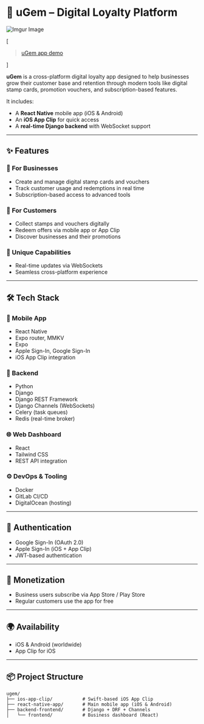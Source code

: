# 💎 uGem – Digital Loyalty Platform

![Imgur Image](https://imgur.com/a/ugem-app-demo-qVfZLt5)

[<blockquote class="imgur-embed-pub" lang="en" data-id="a/qVfZLt5"  ><a href="//imgur.com/a/qVfZLt5">uGem app demo</a></blockquote><script async src="//s.imgur.com/min/embed.js" charset="utf-8"></script>]

**uGem** is a cross-platform digital loyalty app designed to help businesses grow their customer base and retention through modern tools like digital stamp cards, promotion vouchers, and subscription-based features.

It includes:
- A **React Native** mobile app (iOS & Android)
- An **iOS App Clip** for quick access
- A **real-time Django backend** with WebSocket support

---

## ✨ Features

### 🧾 For Businesses
- Create and manage digital stamp cards and vouchers
- Track customer usage and redemptions in real time
- Subscription-based access to advanced tools

### 📱 For Customers
- Collect stamps and vouchers digitally
- Redeem offers via mobile app or App Clip
- Discover businesses and their promotions

### 🚀 Unique Capabilities
- Real-time updates via WebSockets
- Seamless cross-platform experience

---

## 🛠 Tech Stack

### 📱 Mobile App
- React Native
- Expo router, MMKV
- Expo
- Apple Sign-In, Google Sign-In
- iOS App Clip integration

### 🧠 Backend
- Python
- Django
- Django REST Framework
- Django Channels (WebSockets)
- Celery (task queues)
- Redis (real-time broker)

### 🌐 Web Dashboard
- React
- Tailwind CSS
- REST API integration

### ⚙️ DevOps & Tooling
- Docker
- GitLab CI/CD
- DigitalOcean (hosting)

---

## 🔐 Authentication

- Google Sign-In (OAuth 2.0)
- Apple Sign-In (iOS + App Clip)
- JWT-based authentication

---

## 💸 Monetization

- Business users subscribe via App Store / Play Store
- Regular customers use the app for free

---

## 🌍 Availability

- iOS & Android (worldwide)
- App Clip for iOS

---

## 📦 Project Structure

```text
ugem/
├── ios-app-clip/           # Swift-based iOS App Clip
├── react-native-app/       # Main mobile app (iOS & Android)
├── backend-frontend/       # Django + DRF + Channels  
│   └── frontend/           # Business dashboard (React)
